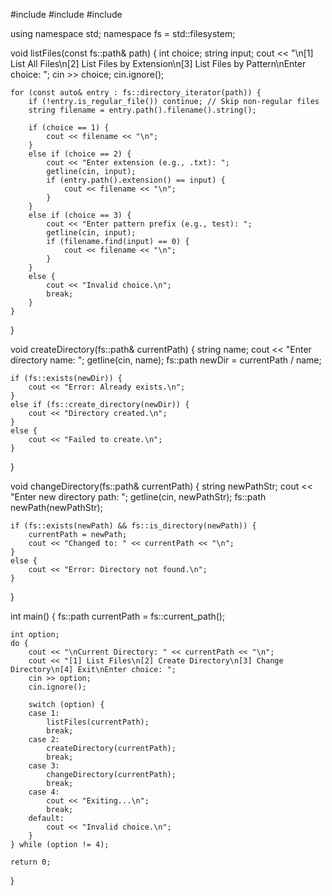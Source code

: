 #include <iostream>
#include <string>
#include <filesystem>

using namespace std;
namespace fs = std::filesystem;

void listFiles(const fs::path& path) {
    int choice;
    string input;
    cout << "\n[1] List All Files\n[2] List Files by Extension\n[3] List Files by Pattern\nEnter choice: ";
    cin >> choice;
    cin.ignore();

    for (const auto& entry : fs::directory_iterator(path)) {
        if (!entry.is_regular_file()) continue; // Skip non-regular files
        string filename = entry.path().filename().string();

        if (choice == 1) {
            cout << filename << "\n";
        }
        else if (choice == 2) {
            cout << "Enter extension (e.g., .txt): ";
            getline(cin, input);
            if (entry.path().extension() == input) {
                cout << filename << "\n";
            }
        }
        else if (choice == 3) {
            cout << "Enter pattern prefix (e.g., test): ";
            getline(cin, input);
            if (filename.find(input) == 0) {
                cout << filename << "\n";
            }
        }
        else {
            cout << "Invalid choice.\n";
            break;
        }
    }
}

void createDirectory(fs::path& currentPath) {
    string name;
    cout << "Enter directory name: ";
    getline(cin, name);
    fs::path newDir = currentPath / name;

    if (fs::exists(newDir)) {
        cout << "Error: Already exists.\n";
    }
    else if (fs::create_directory(newDir)) {
        cout << "Directory created.\n";
    }
    else {
        cout << "Failed to create.\n";
    }
}

void changeDirectory(fs::path& currentPath) {
    string newPathStr;
    cout << "Enter new directory path: ";
    getline(cin, newPathStr);
    fs::path newPath(newPathStr);

    if (fs::exists(newPath) && fs::is_directory(newPath)) {
        currentPath = newPath;
        cout << "Changed to: " << currentPath << "\n";
    }
    else {
        cout << "Error: Directory not found.\n";
    }
}

int main() {
    fs::path currentPath = fs::current_path();

    int option;
    do {
        cout << "\nCurrent Directory: " << currentPath << "\n";
        cout << "[1] List Files\n[2] Create Directory\n[3] Change Directory\n[4] Exit\nEnter choice: ";
        cin >> option;
        cin.ignore();

        switch (option) {
        case 1:
            listFiles(currentPath);
            break;
        case 2:
            createDirectory(currentPath);
            break;
        case 3:
            changeDirectory(currentPath);
            break;
        case 4:
            cout << "Exiting...\n";
            break;
        default:
            cout << "Invalid choice.\n";
        }
    } while (option != 4);

    return 0;
}
